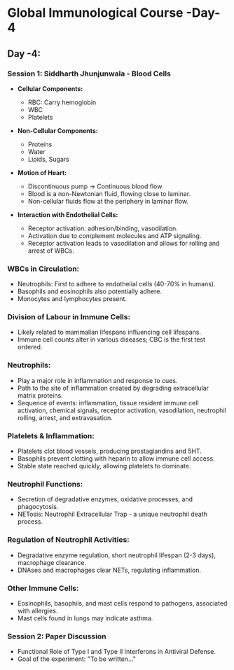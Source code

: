 # Global Immunological Course -Day-4

## Day -4:

### Session 1: Siddharth Jhunjunwala - Blood Cells

- **Cellular Components:**
  - RBC: Carry hemoglobin
  - WBC
  - Platelets

- **Non-Cellular Components:**
  - Proteins
  - Water
  - Lipids, Sugars

- **Motion of Heart:** 
  - Discontinuous pump → Continuous blood flow
  - Blood is a non-Newtonian fluid, flowing close to laminar.
  - Non-cellular fluids flow at the periphery in laminar flow.
  
- **Interaction with Endothelial Cells:**
  - Receptor activation: adhesion/binding, vasodilation.
  - Activation due to complement molecules and ATP signaling.
  - Receptor activation leads to vasodilation and allows for rolling and arrest of WBCs.
  
### WBCs in Circulation:
- Neutrophils: First to adhere to endothelial cells (40-70% in humans).
- Basophils and eosinophils also potentially adhere.
- Monocytes and lymphocytes present.
  
### Division of Labour in Immune Cells:
- Likely related to mammalian lifespans influencing cell lifespans.
- Immune cell counts alter in various diseases; CBC is the first test ordered.

### Neutrophils:
- Play a major role in inflammation and response to cues.
- Path to the site of inflammation created by degrading extracellular matrix proteins.
- Sequence of events: inflammation, tissue resident immune cell activation, chemical signals, receptor activation, vasodilation, neutrophil rolling, arrest, and extravasation.

### Platelets & Inflammation:
- Platelets clot blood vessels, producing prostaglandins and 5HT.
- Basophils prevent clotting with heparin to allow immune cell access.
- Stable state reached quickly, allowing platelets to dominate.

### Neutrophil Functions:
- Secretion of degradative enzymes, oxidative processes, and phagocytosis.
- NETosis: Neutrophil Extracellular Trap - a unique neutrophil death process.
  
### Regulation of Neutrophil Activities:
- Degradative enzyme regulation, short neutrophil lifespan (2-3 days), macrophage clearance.
- DNAses and macrophages clear NETs, regulating inflammation.

### Other Immune Cells:
- Eosinophils, basophils, and mast cells respond to pathogens, associated with allergies.
- Mast cells found in lungs may indicate asthma.

### Session 2: Paper Discussion
- Functional Role of Type I and Type II Interferons in Antiviral Defense.
- Goal of the experiment: "To be written..."
